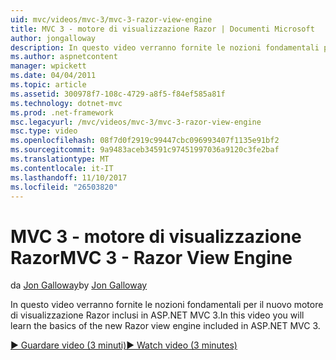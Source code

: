 ```yaml
---
uid: mvc/videos/mvc-3/mvc-3-razor-view-engine
title: MVC 3 - motore di visualizzazione Razor | Documenti Microsoft
author: jongalloway
description: In questo video verranno fornite le nozioni fondamentali per il nuovo motore di visualizzazione Razor inclusi in ASP.NET MVC 3.
ms.author: aspnetcontent
manager: wpickett
ms.date: 04/04/2011
ms.topic: article
ms.assetid: 300978f7-108c-4729-a8f5-f84ef585a81f
ms.technology: dotnet-mvc
ms.prod: .net-framework
msc.legacyurl: /mvc/videos/mvc-3/mvc-3-razor-view-engine
msc.type: video
ms.openlocfilehash: 08f7d0f2919c99447cbc096993407f1135e91bf2
ms.sourcegitcommit: 9a9483aceb34591c97451997036a9120c3fe2baf
ms.translationtype: MT
ms.contentlocale: it-IT
ms.lasthandoff: 11/10/2017
ms.locfileid: "26503820"
---
```

<a name="mvc-3---razor-view-engine"></a><span data-ttu-id="ee831-103">MVC 3 - motore di visualizzazione Razor</span><span class="sxs-lookup"><span data-stu-id="ee831-103">MVC 3 - Razor View Engine</span></span>
====================
<span data-ttu-id="ee831-104">da [Jon Galloway](https://github.com/jongalloway)</span><span class="sxs-lookup"><span data-stu-id="ee831-104">by [Jon Galloway](https://github.com/jongalloway)</span></span>

<span data-ttu-id="ee831-105">In questo video verranno fornite le nozioni fondamentali per il nuovo motore di visualizzazione Razor inclusi in ASP.NET MVC 3.</span><span class="sxs-lookup"><span data-stu-id="ee831-105">In this video you will learn the basics of the new Razor view engine included in ASP.NET MVC 3.</span></span>

[<span data-ttu-id="ee831-106">&#9654; Guardare video (3 minuti)</span><span class="sxs-lookup"><span data-stu-id="ee831-106">&#9654; Watch video (3 minutes)</span></span>](https://channel9.msdn.com/Blogs/ASP-NET-Site-Videos/mvc-3-razor-view-engine)
